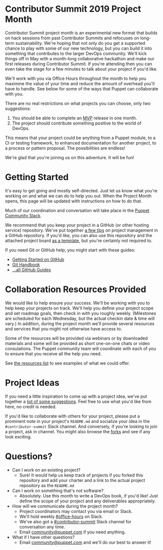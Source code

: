 # Contributor Summit 2019 Project Month

Contributor Summit project month is an experimental new format that builds on hack
sessions from past Contributor Summits and refocuses on long-term sustainability.
We're hoping that not only do you get a supported chance to play with some of our
new technology, but you can build it into something that contributes to the larger
DevOps community. We'll kick things off in May with a month-long collaborative
hackathon and make our first releases during Contributor Summit. If you're attending
then you can even take the stage for a few minutes to talk about your project if
you'd like.

We'll work with you via Office Hours throughout the month to help you maximine the
value of your time and reduce the amount of overhead you'll have to handle. See below
for some of the ways that Puppet can collaborate with you.

There are no real restrictions on what projects you can choose, only two suggestions:

1. You should be able to complete an [MVP](https://en.wikipedia.org/wiki/Minimum_viable_product) release in one month.
1. The project should contribute something positive to the world of DevOps.

This means that your project could be anything from a Puppet module, to a CI or
testing framework, to enhanced documentation for another project, to a process or
pattern proposal. The possibilities are endless!

We're glad that you're joining us on this adventure. It will be fun!

# Getting Started
It's easy to get going and mostly self-directed. Just let us know what you're working
on and what we can do to help you out. When the Project Month opens, this page will be
updated with instructions on how to do that.

Much of our coordination and conversation will take place in the [Puppet Community Slack](http://slack.puppet.com).

We recommend that you keep your project in a GitHub (or other hosting service) repository.
We've put together [a few tips](PM.md) on project management in a GitHub repository.
If you'd like, you can also use this repository and the attached project board
[as a template](PM.md#using-this-repository-as-a-template), but you're certainly not required to.

If you need Git or GitHub help, you might start with these guides:

* [Getting Started on GitHub](https://guides.github.com/activities/hello-world/)
* [Git Handbook](https://guides.github.com/introduction/git-handbook/)
* [...all GitHub Guides](https://guides.github.com)


# Collaboration Resources Provided
We would like to help ensure your success. We'll be working with you to help keep your
projects on track. We'll help you define your project scope and set roadmap goals, then
check in with you roughly weekly. (Milestones are scheduled for each Wednesday, but the
actual checkin date & time will vary.) In addition, during the project month we'll provide
several resources and services that you might not otherwise have access to.

Some of the resources will be provided via webinars or by downloaded materials and some
will be provided as short one-on-one chats or video consulations. The Puppet community
team will coordinate with each of you to ensure that you receive all the help you need.

See [the resources list](../../blob/master/RESOURCES.md) to see examples of what we could offer.


# Project Ideas
If you need a little inspiration to come up with a project idea, we've put together a 
[list of some suggestions](../../blob/master/PROJECTS.md). Feel free to use what you'd like from here,
no credit is needed.

If you'd like to collaborate with others for your project, please put a prominent note in
your project's `README.md` and socialize your idea in the `#contributor-summit` Slack
channel. And conversely, if you're looking to join a project, ask in channel. You might also
browse the [forks](../../network/members) and see if any look exciting.


# Questions?

* Can I work on an existing project?
   * Sure! It would help us keep track of projects if you forked this repository and
     add your charter and a link to the actual project repository as the `README.md`
* Can I work on something that's not software?
   * Absolutely. Use this month to write a DevOps book, if you'd like! Just define the scope
     of your project and any deliverables appropriately.
* How will we communicate during the project month?
   * Project coordinators may contact you via email or Slack.
   * We'll hold weekly [#office-hours](http://puppetcommunity.slack.com/app_redirect?channel=office-hours) on Slack.
   * We've also got a [#contributor-summit](http://puppetcommunity.slack.com/app_redirect?channel=contributor-summit) Slack channel for conversation any time.
   * Email community@puppet.com if you need anything.
* What if I have other questions?
   * Email community@puppet.com and we'll do our best to answer it!
